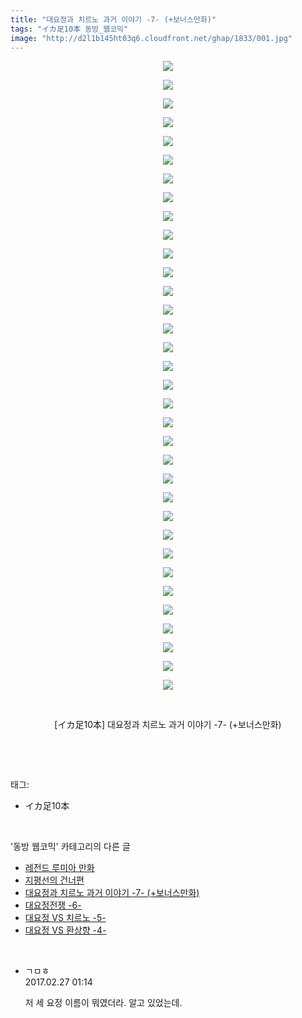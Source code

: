 ```yaml
---
title: "대요정과 치르노 과거 이야기 -7- (+보너스만화)"
tags: "イカ足10本 동방_웹코믹"
image: "http://d2l1b145ht03q6.cloudfront.net/ghap/1833/001.jpg"
---
```

<div class="article">
<p style="text-align: center; clear: none; float: none;"><img src="{{ site.imgserver1 }}/ghap/1833/001.jpg"/></p>
<p style="text-align: center; clear: none; float: none;"><img src="{{ site.imgserver1 }}/ghap/1833/002.jpg"/></p>
<p style="text-align: center; clear: none; float: none;"><img src="{{ site.imgserver1 }}/ghap/1833/003.jpg"/></p>
<p style="text-align: center; clear: none; float: none;"><img src="{{ site.imgserver1 }}/ghap/1833/004.jpg"/></p>
<p style="text-align: center; clear: none; float: none;"><img src="{{ site.imgserver1 }}/ghap/1833/005.jpg"/></p>
<p style="text-align: center; clear: none; float: none;"><img src="{{ site.imgserver1 }}/ghap/1833/006.jpg"/></p>
<p style="text-align: center; clear: none; float: none;"><img src="{{ site.imgserver1 }}/ghap/1833/007.jpg"/></p>
<p style="text-align: center; clear: none; float: none;"><img src="{{ site.imgserver1 }}/ghap/1833/008.jpg"/></p>
<p style="text-align: center; clear: none; float: none;"><img src="{{ site.imgserver1 }}/ghap/1833/009.jpg"/></p>
<p style="text-align: center; clear: none; float: none;"><img src="{{ site.imgserver1 }}/ghap/1833/010.jpg"/></p>
<p style="text-align: center; clear: none; float: none;"><img src="{{ site.imgserver1 }}/ghap/1833/011.jpg"/></p>
<p style="text-align: center; clear: none; float: none;"><img src="{{ site.imgserver1 }}/ghap/1833/012.jpg"/></p>
<p style="text-align: center; clear: none; float: none;"><img src="{{ site.imgserver1 }}/ghap/1833/013.jpg"/></p>
<p style="text-align: center; clear: none; float: none;"><img src="{{ site.imgserver1 }}/ghap/1833/014.jpg"/></p>
<p style="text-align: center; clear: none; float: none;"><img src="{{ site.imgserver1 }}/ghap/1833/015.jpg"/></p>
<p style="text-align: center; clear: none; float: none;"><img src="{{ site.imgserver1 }}/ghap/1833/016.jpg"/></p>
<p style="text-align: center; clear: none; float: none;"><img src="{{ site.imgserver1 }}/ghap/1833/017.jpg"/></p>
<p style="text-align: center; clear: none; float: none;"><img src="{{ site.imgserver1 }}/ghap/1833/018.jpg"/></p>
<p style="text-align: center; clear: none; float: none;"><img src="{{ site.imgserver1 }}/ghap/1833/019.jpg"/></p>
<p style="text-align: center; clear: none; float: none;"><img src="{{ site.imgserver1 }}/ghap/1833/020.jpg"/></p>
<p style="text-align: center; clear: none; float: none;"><img src="{{ site.imgserver1 }}/ghap/1833/021.jpg"/></p>
<p style="text-align: center; clear: none; float: none;"><img src="{{ site.imgserver1 }}/ghap/1833/022.jpg"/></p>
<p style="text-align: center; clear: none; float: none;"><img src="{{ site.imgserver1 }}/ghap/1833/023.jpg"/></p>
<p style="text-align: center; clear: none; float: none;"><img src="{{ site.imgserver1 }}/ghap/1833/024.jpg"/></p>
<p style="text-align: center; clear: none; float: none;"><img src="{{ site.imgserver1 }}/ghap/1833/025.jpg"/></p>
<p style="text-align: center; clear: none; float: none;"><img src="{{ site.imgserver1 }}/ghap/1833/026.jpg"/></p>
<p style="text-align: center; clear: none; float: none;"><img src="{{ site.imgserver1 }}/ghap/1833/027.jpg"/></p>
<p style="text-align: center; clear: none; float: none;"><img src="{{ site.imgserver1 }}/ghap/1833/028.jpg"/></p>
<p style="text-align: center; clear: none; float: none;"><img src="{{ site.imgserver1 }}/ghap/1833/029.jpg"/></p>
<p style="text-align: center; clear: none; float: none;"><img src="{{ site.imgserver1 }}/ghap/1833/030.jpg"/></p>
<p style="text-align: center; clear: none; float: none;"><img src="{{ site.imgserver1 }}/ghap/1833/031.jpg"/></p>
<p style="text-align: center; clear: none; float: none;"><img src="{{ site.imgserver1 }}/ghap/1833/032.jpg"/></p>
<p style="text-align: center; clear: none; float: none;"><img src="{{ site.imgserver1 }}/ghap/1833/033.jpg"/></p>
<p style="text-align: center; clear: none; float: none;"><img src="{{ site.imgserver1 }}/ghap/1833/034.jpg"/></p>
<p style="text-align: center; clear: none; float: none;"><br/></p>
<p style="text-align: center; clear: none; float: none;">[イカ足10本] 대요정과 치르노 과거 이야기 -7- (+보너스만화)</p>
<p><br/></p>
</div><br/>
<div class="tagTrail">
<p>태그: </p>
<ul>
<li>イカ足10本</li>
</ul>
</div><br/>
<div class="another">
<p>'동방 웹코믹' 카테고리의 다른 글</p>
<ul>
<li><a href="/ghap_1859">레전드 루미아 만화</a></li>
<li><a href="/ghap_1848">지평선의 건너편</a></li>
<li><a href="/ghap_1833">대요정과 치르노 과거 이야기 -7- (+보너스만화)</a></li>
<li><a href="/ghap_1832">대요정전쟁 -6-</a></li>
<li><a href="/ghap_1831">대요정 VS 치르노 -5-</a></li>
<li><a href="/ghap_1830">대요정 VS 환상향 -4-</a></li>
</ul>
</div><br/>
<div class="cb_module cb_fluid">
<div class="cb_wrt cb_profile">
<div class="comment">
<ul>
<li class="cb_thumb_off" id="comment14926414">
<div class="cb_comment_area">
<div class="cb_info_area">
<div class="cb_section">
<span class="cb_nick_name">ㄱㅁㅎ</span>
</div>
<div class="cb_section">
<span class="cb_date">2017.02.27 01:14 </span>
</div>
</div>
<div class="cb_dsc_comment">
<p class="cb_dsc">
											저 세 요정 이름이 뭐였더라. 알고 있었는데.
										</p>
</div>
</div></li>
</ul>
</div>
</div><!-- commentList close -->
</div><br/>
